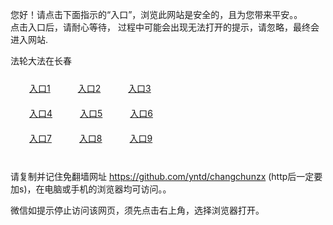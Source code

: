 您好！请点击下面指示的“入口”，浏览此网站是安全的，且为您带来平安。。 <br/>
点击入口后，请耐心等待， 过程中可能会出现无法打开的提示，请忽略，最终会进入网站. </br>

法轮大法在长春<br/>
<div style="padding:10px"><a style="margin:20px" target="_blank" href="https://d3livsr6gp1bq6.cloudfront.net/2Qpsp?rdxvntq" id="ccLink1" rel="nofollow">入口1</a> <a target="_blank" style="margin:20px" href="https://d3r8imfvx96c1h.cloudfront.net/2Qpsp?uajzr" id="ccLink2" rel="nofollow">入口2</a> <a style="margin:20px" target="_blank" href="https://d1a63ldaar2rsn.cloudfront.net/2Qpsp?auobeto" id="ccLink3" rel="nofollow">入口3</a></div>

<div style="padding:10px" ><a style="margin:20px" target="_blank" href="https://d3livsr6gp1bq6.cloudfront.net/2Qpsp?rdxvntq" id="ccLink4" rel="nofollow">入口4</a> <a style="margin:20px" href="https://d3r8imfvx96c1h.cloudfront.net/2Qpsp?uajzr" target="_blank" id="ccLink5" rel="nofollow">入口5</a> <a style="margin:20px" href="https://d1a63ldaar2rsn.cloudfront.net/2Qpsp?auobeto" target="_blank" id="ccLink6" rel="nofollow">入口6</a></div>

<div style="padding:10px"><a style="margin:20px" target="_blank" href="https://d3livsr6gp1bq6.cloudfront.net/2Qpsp?rdxvntq" id="ccLink7" rel="nofollow">入口7</a> <a style="margin:20px" href="https://d3r8imfvx96c1h.cloudfront.net/2Qpsp?uajzr" target="_blank" id="ccLink8" rel="nofollow">入口8</a> <a style="margin:20px" target="_blank" href="https://d1a63ldaar2rsn.cloudfront.net/2Qpsp?auobeto" id="ccLink9" rel="nofollow">入口9</a></div>

<br/>



请复制并记住免翻墙网址 https://github.com/yntd/changchunzx (http后一定要加s)，在电脑或手机的浏览器均可访问。。<br/>

微信如提示停止访问该网页，须先点击右上角，选择浏览器打开。
